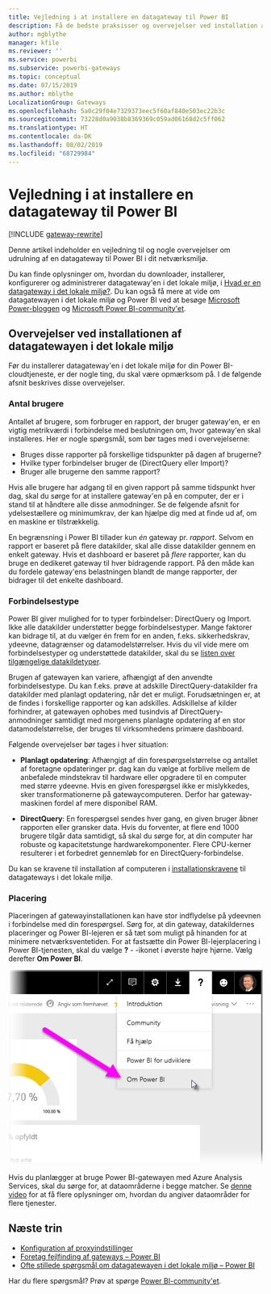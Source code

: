 ```yaml
---
title: Vejledning i at installere en datagateway til Power BI
description: Få de bedste praksisser og overvejelser ved installation af en gateway til Power BI.
author: mgblythe
manager: kfile
ms.reviewer: ''
ms.service: powerbi
ms.subservice: powerbi-gateways
ms.topic: conceptual
ms.date: 07/15/2019
ms.author: mblythe
LocalizationGroup: Gateways
ms.openlocfilehash: 5a0c29f04e7329373eec5f60af840e503ec22b3c
ms.sourcegitcommit: 73228d0a9038b8369369c059ad06168d2c5ff062
ms.translationtype: HT
ms.contentlocale: da-DK
ms.lasthandoff: 08/02/2019
ms.locfileid: "68729984"
---
```

# <a name="guidance-for-deploying-a-data-gateway-for-power-bi"></a>Vejledning i at installere en datagateway til Power BI

[!INCLUDE [gateway-rewrite](includes/gateway-rewrite.md)]

Denne artikel indeholder en vejledning til og nogle overvejelser om udrulning af en datagateway til Power BI i dit netværksmiljø.

Du kan finde oplysninger om, hvordan du downloader, installerer, konfigurerer og administrerer datagateway'en i det lokale miljø, i [Hvad er en datagateway i det lokale miljø?](/data-integration/gateway/service-gateway-onprem). Du kan også få mere at vide om datagatewayen i det lokale miljø og Power BI ved at besøge [Microsoft Power-bloggen](https://powerbi.microsoft.com/blog/) og [Microsoft Power BI-community'et](https://community.powerbi.com/).

## <a name="installation-considerations-for-the-on-premises-data-gateway"></a>Overvejelser ved installationen af datagatewayen i det lokale miljø

Før du installerer datagateway'en i det lokale miljø for din Power BI-cloudtjeneste, er der nogle ting, du skal være opmærksom på. I de følgende afsnit beskrives disse overvejelser.

### <a name="number-of-users"></a>Antal brugere

Antallet af brugere, som forbruger en rapport, der bruger gateway'en, er en vigtig metrikværdi i forbindelse med beslutningen om, hvor gateway'en skal installeres. Her er nogle spørgsmål, som bør tages med i overvejelserne:

* Bruges disse rapporter på forskellige tidspunkter på dagen af brugerne?
* Hvilke typer forbindelser bruger de (DirectQuery eller Import)?
* Bruger alle brugerne den samme rapport?

Hvis alle brugere har adgang til en given rapport på samme tidspunkt hver dag, skal du sørge for at installere gateway'en på en computer, der er i stand til at håndtere alle disse anmodninger. Se de følgende afsnit for ydelsestællere og minimumkrav, der kan hjælpe dig med at finde ud af, om en maskine er tilstrækkelig.

En begrænsning i Power BI tillader kun *én* gateway pr. *rapport*. Selvom en rapport er baseret på flere datakilder, skal alle disse datakilder gennem en enkelt gateway. Hvis et dashboard er baseret på *flere* rapporter, kan du bruge en dedikeret gateway til hver bidragende rapport. På den måde kan du fordele gateway'ens belastningen blandt de mange rapporter, der bidrager til det enkelte dashboard.

### <a name="connection-type"></a>Forbindelsestype

Power BI giver mulighed for to typer forbindelser: DirectQuery og Import. Ikke alle datakilder understøtter begge forbindelsestyper. Mange faktorer kan bidrage til, at du vælger én frem for en anden, f.eks. sikkerhedskrav, ydeevne, datagrænser og datamodelstørrelser. Hvis du vil vide mere om forbindelsestyper og understøttede datakilder, skal du se [listen over tilgængelige datakildetyper](service-gateway-data-sources.md#list-of-available-data-source-types).

Brugen af gatewayen kan variere, afhængigt af den anvendte forbindelsestype. Du kan f.eks. prøve at adskille DirectQuery-datakilder fra datakilder med planlagt opdatering, når det er muligt. Forudsætningen er, at de findes i forskellige rapporter og kan adskilles. Adskillelse af kilder forhindrer, at gatewayen ophobes med tusindvis af DirectQuery-anmodninger samtidigt med morgenens planlagte opdatering af en stor datamodelstørrelse, der bruges til virksomhedens primære dashboard. 

Følgende overvejelser bør tages i hver situation:

* **Planlagt opdatering**: Afhængigt af din forespørgselstørrelse og antallet af foretagne opdateringer pr. dag kan du vælge at forblive mellem de anbefalede mindstekrav til hardware eller opgradere til en computer med større ydeevne. Hvis en given forespørgsel ikke er mislykkedes, sker transformationerne på gatewaycomputeren. Derfor har gateway-maskinen fordel af mere disponibel RAM.

* **DirectQuery**: En forespørgsel sendes hver gang, en given bruger åbner rapporten eller gransker data. Hvis du forventer, at flere end 1000 brugere tilgår data samtidigt, så skal du sørge for, at din computer har robuste og kapacitetstunge hardwarekomponenter. Flere CPU-kerner resulterer i et forbedret gennemløb for en DirectQuery-forbindelse.

Du kan se kravene til installation af computeren i [installationskravene](/data-integration/gateway/service-gateway-install#requirements) til datagateways i det lokale miljø.

### <a name="location"></a>Placering

Placeringen af gatewayinstallationen kan have stor indflydelse på ydeevnen i forbindelse med din forespørgsel. Sørg for, at din gateway, datakildernes placeringer og Power BI-lejeren er så tæt som muligt på hinanden for at minimere netværksventetiden. For at fastsætte din Power BI-lejerplacering i Power BI-tjenesten, skal du vælge **?** - -ikonet i øverste højre hjørne. Vælg derefter **Om Power BI**.

![Bestem placering af Power BI-lejer](media/service-gateway-deployment-guidance/powerbi-gateway-deployment-guidance_02.png)

Hvis du planlægger at bruge Power BI-gatewayen med Azure Analysis Services, skal du sørge for, at dataområderne i begge matcher. Se [denne video](https://guyinacube.com/2018/01/power-bi-azure-analysis-services-gateway-data-region/) for at få flere oplysninger om, hvordan du angiver dataområder for flere tjenester.

## <a name="next-steps"></a>Næste trin

* [Konfiguration af proxyindstillinger](/data-integration/gateway/service-gateway-proxy)  
* [Foretag fejlfinding af gateways – Power BI](service-gateway-onprem-tshoot.md)  
* [Ofte stillede spørgsmål om datagatewayen i det lokale miljø – Power BI](service-gateway-power-bi-faq.md)  

Har du flere spørgsmål? Prøv at spørge [Power BI-community'et](http://community.powerbi.com/).

